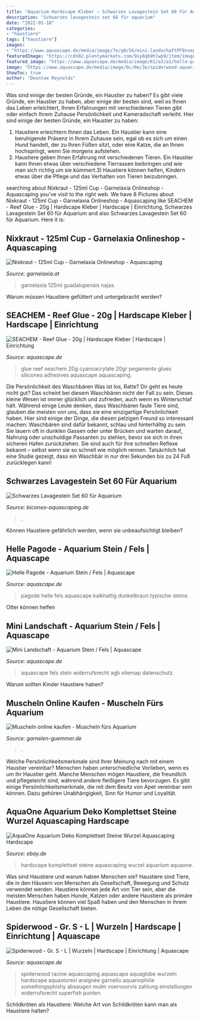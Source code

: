 ```yaml
---
title: "Aquarium Hardscape Kleber ~ Schwarzes Lavagestein Set 60 Für Aquarium"
description: "Schwarzes lavagestein set 60 für aquarium"
date: "2022-01-18"
categories:
- "haustiere"
tags: ["haustiere"]
images:
- "https://www.aquascape.de/media/image/7e/g0/56/mini-landschaftPF8nveprLZsmX_600x600.jpg"
featuredImage: "https://cdn02.plentymarkets.com/9sy8qb9hlwp9/item/images/25849/full/Aquarium-Deko-Komplettset-Steine-Wurzel-Aquascaping-Hardscape-Set-Nr-10-DSC02065-2-25849.jpg"
featured_image: "https://www.aquascape.de/media/image/61/a3/a1/helle-pagoderYhslTEKkm5PL_600x600.jpg"
image: "https://www.aquascape.de/media/image/0c/0e/3e/spiderwood-aquarium-deko-o.jpg"
ShowToc: true
author: "Deontae Reynolds"
---
```



Was sind einige der besten Gründe, ein Haustier zu haben?
Es gibt viele Gründe, ein Haustier zu haben, aber einige der besten sind, weil es Ihnen das Leben erleichtert, Ihnen Erfahrungen mit verschiedenen Tieren gibt oder einfach Ihrem Zuhause Persönlichkeit und Kameradschaft verleiht. Hier sind einige der besten Gründe, ein Haustier zu haben:
1. Haustiere erleichtern Ihnen das Leben. Ein Haustier kann eine beruhigende Präsenz in Ihrem Zuhause sein, egal ob es sich um einen Hund handelt, der zu Ihren Füßen sitzt, oder eine Katze, die an Ihnen hochspringt, wenn Sie morgens aufstehen.
2. Haustiere geben Ihnen Erfahrung mit verschiedenen Tieren. Ein Haustier kann Ihnen etwas über verschiedene Tierrassen beibringen und wie man sich richtig um sie kümmert.3) Haustiere können helfen, Kindern etwas über die Pflege und das Verhalten von Tieren beizubringen.

	

		
searching about Nixkraut - 125ml Cup - Garnelaxia Onlineshop - Aquascaping you've visit to the right web. We have 8 Pictures about Nixkraut - 125ml Cup - Garnelaxia Onlineshop - Aquascaping like SEACHEM - Reef Glue - 20g | Hardscape Kleber | Hardscape | Einrichtung, Schwarzes Lavagestein Set 60 für Aquarium and also Schwarzes Lavagestein Set 60 für Aquarium. Here it is:
		
    
## Nixkraut - 125ml Cup - Garnelaxia Onlineshop - Aquascaping

<img loading=lazy src="http://www.garnelaxia.at/WebRoot/Store2/Shops/es10563248/5113/B31C/9A88/D6E8/6819/50ED/8961/2B69/Nixkraut.JPG" onerror="this.onerror=null;this.src='https://tse3.mm.bing.net/th?id=OIP.JMmVPnBubzMeRUC1c0FoOAHaGB&amp;pid=15.1';" alt="Nixkraut - 125ml Cup - Garnelaxia Onlineshop - Aquascaping">

_Source: garnelaxia.at_

>garnelaxia 125ml guadalupensis najas. 

	

Warum müssen Haustiere gefüttert und untergebracht werden?

    
## SEACHEM - Reef Glue - 20g | Hardscape Kleber | Hardscape | Einrichtung

<img loading=lazy src="https://www.aquascape.de/media/image/5b/31/56/reef-glueSvN8bo2DWwCYA_600x600.jpg" onerror="this.onerror=null;this.src='https://tse3.mm.bing.net/th?id=OIP.eig9zlK07Vfa4v8DnDYwdQHaHa&amp;pid=15.1';" alt="SEACHEM - Reef Glue - 20g | Hardscape Kleber | Hardscape | Einrichtung">

_Source: aquascape.de_

>glue reef seachem 20g cyanoacrylate 20gr pegamento glues silicones adhesives aquascape aquascaping. 

	

Die Persönlichkeit des Waschbären
Was ist los, Ratte? Dir geht es heute nicht gut? Das scheint bei diesem Waschbären nicht der Fall zu sein. Dieses kleine Wesen ist immer glücklich und zufrieden, auch wenn es Winterschlaf hält. Während einige Leute denken, dass Waschbären faule Tiere sind, glauben die meisten von uns, dass sie eine einzigartige Persönlichkeit haben. Hier sind einige der Dinge, die diesen pelzigen Freund so interessant machen:
Waschbären sind dafür bekannt, schlau und hinterhältig zu sein. Sie lauern oft in dunklen Gassen oder unter Brücken und warten darauf, Nahrung oder unschuldige Passanten zu stehlen, bevor sie sich in ihren sicheren Hafen zurückziehen. Sie sind auch für ihre schnellen Reflexe bekannt – selbst wenn sie so schnell wie möglich rennen. Tatsächlich hat eine Studie gezeigt, dass ein Waschbär in nur drei Sekunden bis zu 24 Fuß zurücklegen kann!

    
## Schwarzes Lavagestein Set 60 Für Aquarium

<img loading=lazy src="https://www.biconeo-aquascaping.de/aquascaping/shop/images/lava-schwarz-layout-aquarium-60.jpg" onerror="this.onerror=null;this.src='https://tse2.mm.bing.net/th?id=OIP.RxZg-RZnhw25CnXTdQ8AmgHaHa&amp;pid=15.1';" alt="Schwarzes Lavagestein Set 60 für Aquarium">

_Source: biconeo-aquascaping.de_

>. 

	

Können Haustiere gefährlich werden, wenn sie unbeaufsichtigt bleiben?

    
## Helle Pagode - Aquarium Stein / Fels | Aquascape

<img loading=lazy src="https://www.aquascape.de/media/image/61/a3/a1/helle-pagoderYhslTEKkm5PL_600x600.jpg" onerror="this.onerror=null;this.src='https://tse3.mm.bing.net/th?id=OIP.m6jUKem8p6UulyguaY35nAHaD_&amp;pid=15.1';" alt="Helle Pagode - Aquarium Stein / Fels | Aquascape">

_Source: aquascape.de_

>pagode helle fels aquascape kalkhaltig dunkelbraun typische steine. 

	

Otter können helfen

    
## Mini Landschaft - Aquarium Stein / Fels | Aquascape

<img loading=lazy src="https://www.aquascape.de/media/image/7e/g0/56/mini-landschaftPF8nveprLZsmX_600x600.jpg" onerror="this.onerror=null;this.src='https://tse3.mm.bing.net/th?id=OIP.zOKnjkKDMhqTFT7oDPjp6AHaEA&amp;pid=15.1';" alt="Mini Landschaft - Aquarium Stein / Fels | Aquascape">

_Source: aquascape.de_

>aquascape fels stein widerrufsrecht agb sitemap datenschutz. 

	

Warum sollten Kinder Haustiere haben?

    
## Muscheln Online Kaufen - Muscheln Fürs Aquarium

<img loading=lazy src="https://www.garnelen-guemmer.de/media/image/g0/e7/43/temp2291_0.jpg" onerror="this.onerror=null;this.src='https://tse2.mm.bing.net/th?id=OIP.o5z4xQ0A3kgX9F4u3BM1DQHaFj&amp;pid=15.1';" alt="Muscheln online kaufen - Muscheln fürs Aquarium">

_Source: garnelen-guemmer.de_

>. 

	

Welche Persönlichkeitsmerkmale sind Ihrer Meinung nach mit einem Haustier vereinbar?
Menschen haben unterschiedliche Vorlieben, wenn es um ihr Haustier geht. Manche Menschen mögen Haustiere, die freundlich und pflegeleicht sind, während andere fleißigere Tiere bevorzugen. Es gibt einige Persönlichkeitsmerkmale, die mit dem Besitz von Apet vereinbar sein können. Dazu gehören Unabhängigkeit, Sinn für Humor und Loyalität.

    
## AquaOne Aquarium Deko Komplettset Steine Wurzel Aquascaping Hardscape

<img loading=lazy src="https://cdn02.plentymarkets.com/9sy8qb9hlwp9/item/images/25849/full/Aquarium-Deko-Komplettset-Steine-Wurzel-Aquascaping-Hardscape-Set-Nr-10-DSC02065-2-25849.jpg" onerror="this.onerror=null;this.src='https://tse3.mm.bing.net/th?id=OIP.GOPg3W6p6JQo_LyuHAgCSwHaG9&amp;pid=15.1';" alt="AquaOne Aquarium Deko Komplettset Steine Wurzel Aquascaping Hardscape">

_Source: ebay.de_

>hardscape komplettset steine aquascaping wurzel aquarium aquaone. 

	

Was sind Haustiere und warum haben Menschen sie?
Haustiere sind Tiere, die in den Häusern von Menschen als Gesellschaft, Bewegung und Schutz verwendet werden. Haustiere können jede Art von Tier sein, aber die meisten Menschen haben Hunde, Katzen oder andere Haustiere als primäre Haustiere. Haustiere können viel Spaß haben und den Menschen in ihrem Leben die nötige Gesellschaft bieten.

    
## Spiderwood - Gr. S - L | Wurzeln | Hardscape | Einrichtung | Aquascape

<img loading=lazy src="https://www.aquascape.de/media/image/0c/0e/3e/spiderwood-aquarium-deko-o.jpg" onerror="this.onerror=null;this.src='https://tse3.mm.bing.net/th?id=OIP.Xp422oEd6RD0gwr0Qw7cnQHaHa&amp;pid=15.1';" alt="Spiderwood - Gr. S - L | Wurzeln | Hardscape | Einrichtung | Aquascape">

_Source: aquascape.de_

>spiderwood racine aquascaping aquascape aquaglobe wurzeln hardscape aquastorexl araignée garnelio aquariophilie somethingsphishy absaugen mulm voervoorvis zahlung einstellungen widerrufsrecht superfish punten. 

	

Schildkröten als Haustiere: Welche Art von Schildkröten kann man als Haustiere halten?

